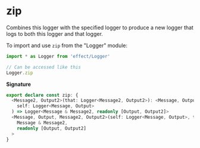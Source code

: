 # zip

Combines this logger with the specified logger to produce a new logger that
logs to both this logger and that logger.

To import and use `zip` from the "Logger" module:

```ts
import * as Logger from 'effect/Logger'

// Can be accessed like this
Logger.zip
```

**Signature**

```ts
export declare const zip: {
  <Message2, Output2>(that: Logger<Message2, Output2>): <Message, Output>(
    self: Logger<Message, Output>
  ) => Logger<Message & Message2, readonly [Output, Output2]>
  <Message, Output, Message2, Output2>(self: Logger<Message, Output>, that: Logger<Message2, Output2>): Logger<
    Message & Message2,
    readonly [Output, Output2]
  >
}
```
